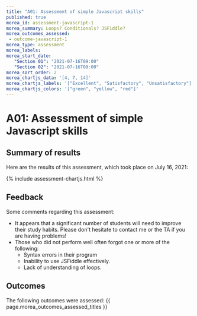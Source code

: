 ```yaml
---
title: "A01: Assessment of simple Javascript skills"
published: true
morea_id: assessment-javascript-1
morea_summary: Loops? Conditionals? JSFiddle?
morea_outcomes_assessed:
 - outcome-javascript-1
morea_type: assessment
morea_labels:
morea_start_date:  
   "Section 01": "2021-07-16T09:00"
   "Section 02": "2021-07-16T09:00"
morea_sort_order: 2
morea_chartjs_data: '[4, 7, 14]'
morea_chartjs_labels: '["Excellent", "Satisfactory", "Unsatisfactory"]'
morea_chartjs_colors: '["green", "yellow", "red"]'
---
```

# A01: Assessment of simple Javascript skills

## Summary of results

Here are the results of this assessment, which took place on July 16, 2021:

{%  include assessment-chartjs.html  %}

## Feedback

Some comments regarding this assessment:

  * It appears that a significant number of students will need to improve their study habits. Please don't hesitate to contact me or the TA if you are having problems!
  * Those who did not perform well often forgot one or more of the following:
    * Syntax errors in their program
    * Inability to use JSFiddle effectively.
    * Lack of understanding of loops.

## Outcomes

The following outcomes were assessed: {{ page.morea_outcomes_assessed_titles }}


